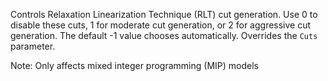 Controls Relaxation Linearization Technique (RLT) cut generation. Use 0 to disable these cuts, 1 for moderate cut
generation, or 2 for aggressive cut generation. The default -1 value chooses automatically. Overrides the `Cuts`
parameter.

Note: Only affects mixed integer programming (MIP) models